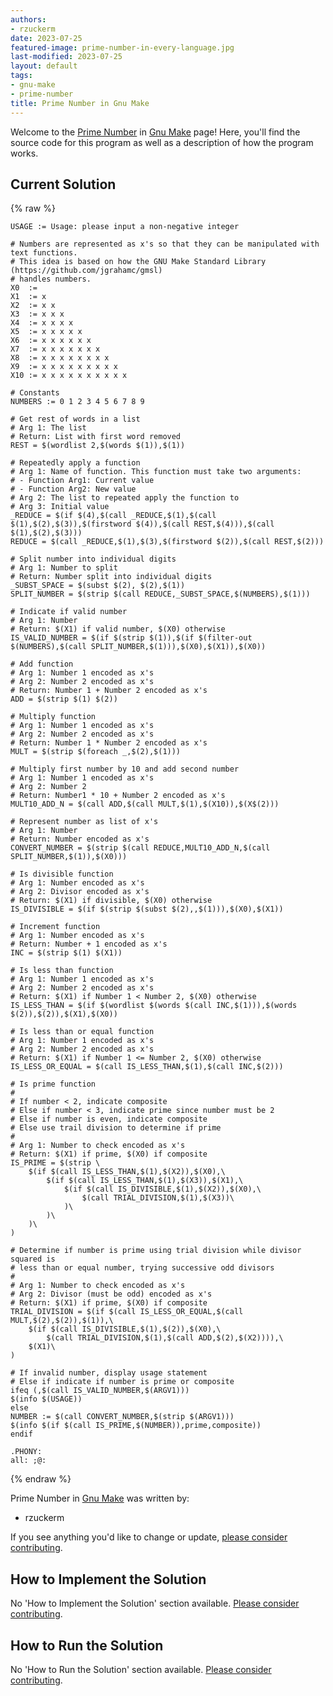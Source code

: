 ```yaml
---
authors:
- rzuckerm
date: 2023-07-25
featured-image: prime-number-in-every-language.jpg
last-modified: 2023-07-25
layout: default
tags:
- gnu-make
- prime-number
title: Prime Number in Gnu Make
---
```


Welcome to the [Prime Number](https://sampleprograms.io/projects/prime-number) in [Gnu Make](https://sampleprograms.io/languages/gnu-make) page! Here, you'll find the source code for this program as well as a description of how the program works.

## Current Solution

{% raw %}

```gnu_make
USAGE := Usage: please input a non-negative integer

# Numbers are represented as x's so that they can be manipulated with text functions.
# This idea is based on how the GNU Make Standard Library (https://github.com/jgrahamc/gmsl)
# handles numbers.
X0  :=
X1  := x
X2  := x x
X3  := x x x
X4  := x x x x
X5  := x x x x x
X6  := x x x x x x
X7  := x x x x x x x
X8  := x x x x x x x x
X9  := x x x x x x x x x
X10 := x x x x x x x x x x

# Constants
NUMBERS := 0 1 2 3 4 5 6 7 8 9

# Get rest of words in a list
# Arg 1: The list
# Return: List with first word removed
REST = $(wordlist 2,$(words $(1)),$(1))

# Repeatedly apply a function
# Arg 1: Name of function. This function must take two arguments:
# - Function Arg1: Current value
# - Function Arg2: New value
# Arg 2: The list to repeated apply the function to
# Arg 3: Initial value
_REDUCE = $(if $(4),$(call _REDUCE,$(1),$(call $(1),$(2),$(3)),$(firstword $(4)),$(call REST,$(4))),$(call $(1),$(2),$(3)))
REDUCE = $(call _REDUCE,$(1),$(3),$(firstword $(2)),$(call REST,$(2)))

# Split number into individual digits
# Arg 1: Number to split
# Return: Number split into individual digits
_SUBST_SPACE = $(subst $(2), $(2),$(1))
SPLIT_NUMBER = $(strip $(call REDUCE,_SUBST_SPACE,$(NUMBERS),$(1)))

# Indicate if valid number
# Arg 1: Number
# Return: $(X1) if valid number, $(X0) otherwise
IS_VALID_NUMBER = $(if $(strip $(1)),$(if $(filter-out $(NUMBERS),$(call SPLIT_NUMBER,$(1))),$(X0),$(X1)),$(X0))

# Add function
# Arg 1: Number 1 encoded as x's
# Arg 2: Number 2 encoded as x's
# Return: Number 1 + Number 2 encoded as x's
ADD = $(strip $(1) $(2))

# Multiply function
# Arg 1: Number 1 encoded as x's
# Arg 2: Number 2 encoded as x's
# Return: Number 1 * Number 2 encoded as x's
MULT = $(strip $(foreach _,$(2),$(1)))

# Multiply first number by 10 and add second number
# Arg 1: Number 1 encoded as x's
# Arg 2: Number 2
# Return: Number1 * 10 + Number 2 encoded as x's
MULT10_ADD_N = $(call ADD,$(call MULT,$(1),$(X10)),$(X$(2)))

# Represent number as list of x's
# Arg 1: Number
# Return: Number encoded as x's
CONVERT_NUMBER = $(strip $(call REDUCE,MULT10_ADD_N,$(call SPLIT_NUMBER,$(1)),$(X0)))

# Is divisible function
# Arg 1: Number encoded as x's
# Arg 2: Divisor encoded as x's
# Return: $(X1) if divisible, $(X0) otherwise
IS_DIVISIBLE = $(if $(strip $(subst $(2),,$(1))),$(X0),$(X1))

# Increment function
# Arg 1: Number encoded as x's
# Return: Number + 1 encoded as x's
INC = $(strip $(1) $(X1))

# Is less than function
# Arg 1: Number 1 encoded as x's
# Arg 2: Number 2 encoded as x's
# Return: $(X1) if Number 1 < Number 2, $(X0) otherwise
IS_LESS_THAN = $(if $(wordlist $(words $(call INC,$(1))),$(words $(2)),$(2)),$(X1),$(X0))

# Is less than or equal function
# Arg 1: Number 1 encoded as x's
# Arg 2: Number 2 encoded as x's
# Return: $(X1) if Number 1 <= Number 2, $(X0) otherwise
IS_LESS_OR_EQUAL = $(call IS_LESS_THAN,$(1),$(call INC,$(2)))

# Is prime function
#
# If number < 2, indicate composite
# Else if number < 3, indicate prime since number must be 2
# Else if number is even, indicate composite
# Else use trail division to determine if prime
#
# Arg 1: Number to check encoded as x's
# Return: $(X1) if prime, $(X0) if composite
IS_PRIME = $(strip \
    $(if $(call IS_LESS_THAN,$(1),$(X2)),$(X0),\
        $(if $(call IS_LESS_THAN,$(1),$(X3)),$(X1),\
            $(if $(call IS_DIVISIBLE,$(1),$(X2)),$(X0),\
                $(call TRIAL_DIVISION,$(1),$(X3))\
            )\
        )\
    )\
)

# Determine if number is prime using trial division while divisor squared is
# less than or equal number, trying successive odd divisors
#
# Arg 1: Number to check encoded as x's
# Arg 2: Divisor (must be odd) encoded as x's
# Return: $(X1) if prime, $(X0) if composite
TRIAL_DIVISION = $(if $(call IS_LESS_OR_EQUAL,$(call MULT,$(2),$(2)),$(1)),\
    $(if $(call IS_DIVISIBLE,$(1),$(2)),$(X0),\
        $(call TRIAL_DIVISION,$(1),$(call ADD,$(2),$(X2)))),\
    $(X1)\
)

# If invalid number, display usage statement
# Else if indicate if number is prime or composite
ifeq (,$(call IS_VALID_NUMBER,$(ARGV1)))
$(info $(USAGE))
else
NUMBER := $(call CONVERT_NUMBER,$(strip $(ARGV1)))
$(info $(if $(call IS_PRIME,$(NUMBER)),prime,composite))
endif

.PHONY:
all: ;@:

```

{% endraw %}

Prime Number in [Gnu Make](https://sampleprograms.io/languages/gnu-make) was written by:

- rzuckerm

If you see anything you'd like to change or update, [please consider contributing](https://github.com/TheRenegadeCoder/sample-programs).

## How to Implement the Solution

No 'How to Implement the Solution' section available. [Please consider contributing](https://github.com/TheRenegadeCoder/sample-programs-website).

## How to Run the Solution

No 'How to Run the Solution' section available. [Please consider contributing](https://github.com/TheRenegadeCoder/sample-programs-website).